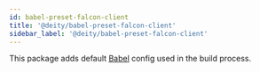 ```yaml
---
id: babel-preset-falcon-client
title: '@deity/babel-preset-falcon-client'
sidebar_label: '@deity/babel-preset-falcon-client'
---
```


This package adds default <a href="https://babeljs.io/docs/en/presets" target="_blank" rel="noreferrer noopener">Babel</a> config used in the build process.

